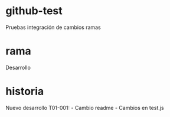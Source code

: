 # github-test
Pruebas integración de cambios ramas

# rama
Desarrollo

# historia
Nuevo desarrollo
T01-001:
    - Cambio readme
    - Cambios en test.js